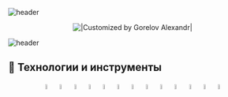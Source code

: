 ![header](https://capsule-render.vercel.app/api?type=waving&color=gradient&customColorList=2&height=160&section=header&text=Hi%20there!&fontAlignY=32&fontAlign=20&fontSize=52&animation=twinkling&fontColor=EAF5D2)

<p align="center">
  <img title="|Customized by Gorelov Alexandr|" src="https://readme-typing-svg.herokuapp.com?font=Cinzel+Decorative&size=35&duration=3000&color=gradient&customColorList=1&center=true&vCenter=true&width=450&lines=Alexandr+Gorelov;QA+Engineer+Python">
</p>

![header](https://capsule-render.vercel.app/api?type=waving&color=gradient&customColorList=2&height=160&section=footer&desc=Wellcome%20to%20my%20GitHub&descAlignY=75&descSize=40&animation=twinkling&fontColor=EAF5D2&descAlign=67)

## :rocket: Технологии и инструменты


<p  align="center"

<code><img width="5%" title="Pycharm" src="https://upload.wikimedia.org/wikipedia/commons/thumb/1/1d/PyCharm_Icon.svg/1200px-PyCharm_Icon.svg.png"></code>
<code><img width="5%" title="intellij idea" src="https://upload.wikimedia.org/wikipedia/commons/thumb/9/9c/IntelliJ_IDEA_Icon.svg/2048px-IntelliJ_IDEA_Icon.svg.png"></code>
<code><img width="5%" title="Selenium" src="https://upload.wikimedia.org/wikipedia/commons/d/d5/Selenium_Logo.png"></code>
<code><img width="5%" title="Redmine" src="https://www.drupal.org/files/images/Redmine-Logo-CyberSprocket-Composite-300x300-png8.png"></code>
<code><img width="5%" title="Python" src="https://upload.wikimedia.org/wikipedia/commons/thumb/0/0a/Python.svg/1024px-Python.svg.png"></code>
<code><img width="5%" title="Java" src="https://cdn-icons-png.flaticon.com/512/226/226777.png"></code>
<code><img width="5%" title="Docker" src="https://www.docker.com/wp-content/uploads/2022/03/Moby-logo.png"></code>
<code><img width="5%" title="Allure Report" src="https://avatars.githubusercontent.com/u/5879127?s=200&v=4"></code>
<code><img width="5%" title="Pytest" src="https://upload.wikimedia.org/wikipedia/commons/b/ba/Pytest_logo.svg"></code>
<code><img width="5%" title="GitLab" src="https://dada.cs.washington.edu/images/gitlab-icon-rgb.png"></code>
<code><img width="5%" title="GitHub" src="https://cdn-icons-png.flaticon.com/512/25/25231.png"></code>
<code><img width="5%" title="TeamCity" src="https://upload.wikimedia.org/wikipedia/commons/thumb/2/29/TeamCity_Icon.svg/1200px-TeamCity_Icon.svg.png"></code>
<code><img width="5%" title="Jenkins" src="https://avatars.githubusercontent.com/u/2520748?v=4"></code>
</p>
